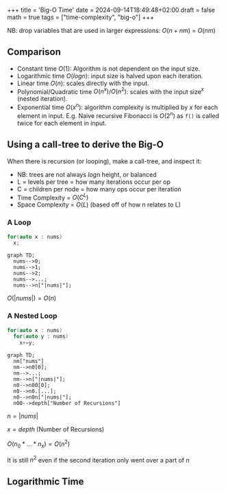 +++
title = 'Big-O Time'
date = 2024-09-14T18:49:48+02:00
draft = false
math = true
tags = ["time-complexity", "big-o"]
+++

NB: drop variables that are used in larger expressions: $O(n + nm)$ = $O(nm)$

## Comparison

- Constant time $O(1)$: Algorithm is not dependent on the input size.
- Logarithmic time $O(logn)$: input size is halved upon each iteration.
- Linear time $O(n)$: scales directly with the input.
- Polynomial/Quadratic time $O(n^x)$/$O(n^2)$: scales with the input size$^x$ (nested iteration).
- Exponential time $O(x^n)$: algorithm complexity is multiplied by $x$ for each element in input.
  E.g. Naive recursive Fibonacci is $O(2^n)$ as `f()` is called twice for each element in input.

## Using a call-tree to derive the Big-O

When there is recursion (or looping), make a call-tree, and inspect it:

- NB: trees are not always $logn$ height, or balanced
- L = levels per tree = how many iterations occur per op
- C = children per node = how many ops occur per iteration
- Time Complexity = $O(C^L)$
- Space Complexity = $O(L)$ (based off of how n relates to L)

### A Loop

```cpp
for(auto x : nums)
  x;
```

```mermaid
graph TD;
  nums-->0;
  nums-->1;
  nums-->2;
  nums-->...;
  nums-->n["|nums|"];
```

$O(|nums|) = O(n)$

### A Nested Loop

```cpp
for(auto x : nums)
  for(auto y : nums)
    x+=y;
```

```mermaid
graph TD;
  nm["nums"]
  nm-->n0[0];
  nm-->...;
  nm-->n["|nums|"];
  n0-->n00[0];
  n0-->n0.[...];
  n0-->n0n["|nums|"];
  n00-->depth["Number of Recursions"]
```

$n = |nums|$

$x = depth$ (Number of Recursions)

$O(n_0 * ... * n_x) = O(n^2)$

It is still $n^2$ even if the second iteration only went over a part of $n$

## Logarithmic Time
